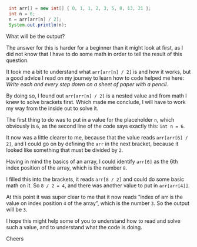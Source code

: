 ```java

 int arr[] = new int[] { 0, 1, 1, 2, 3, 5, 8, 13, 21 };
 int n = 6;
 n = arr[arr[n] / 2];
 System.out.println(n);

```

What will be the output?

The answer for this is harder for a beginner than it might look at first, as I did not know that I have to do some math in order to tell the result of this question.

It took me a bit to understand what ```arr[arr[n] / 2]``` is and how it works, but a good advice I read on my journey to learn how to code helped me here:
*Write each and every step down on a sheet of paper with a pencil.*

By doing so, I found out ```arr[arr[n] / 2]``` is a nested value and from math I knew to solve brackets first. Which made me conclude, I will have to work my way from the inside out to solve it.

The first thing to do was to put in a value for the placeholder ```n```, which obviously is ```6```, as the second line of the code says exactly this: ```int n = 6```.

It now was a little clearer to me, because that the value reads ```arr[arr[6] / 2]```, and I could go on by defining the ```arr``` in the next bracket, because it looked like something that must be divided by ```2```.

Having in mind the basics of an array, I could identify ```arr[6]``` as the 6th index position of the array, which is the number ```8```.

I filled this into the brackets, it reads ```arr[8 / 2]``` and could do some basic math on it. So ```8 / 2 = 4```, and there was another value to put in ```arr[arr[4]]```.

At this point it was super clear to me that it now reads “index of arr is the value on index position ```4``` of the array”, which is the number ```3```.
So the output will be ```3```.

I hope this might help some of you to understand how to read and solve such a value, and to understand what the code is doing.

Cheers
